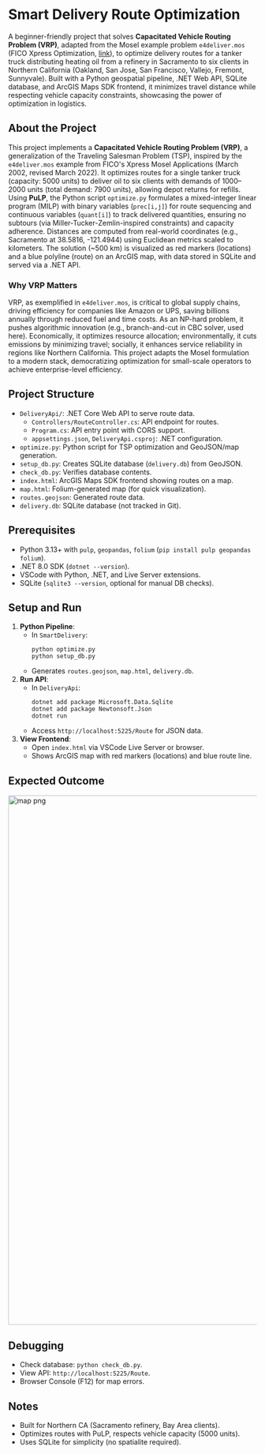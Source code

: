 # Smart Delivery Route Optimization

A beginner-friendly project that solves **Capacitated Vehicle Routing Problem (VRP)**, adapted from the Mosel example problem `e4deliver.mos` (FICO Xpress Optimization, [link](https://www.fico.com/fico-xpress-optimization/docs/dms2023-04/examples/mosel/ApplBook/GUID-CF8BDC06-20F2-3FAA-A417-014D44B73E7C.html?scroll=e4deliver_mos)), to optimize delivery routes for a tanker truck distributing heating oil from a refinery in Sacramento to six clients in Northern California (Oakland, San Jose, San Francisco, Vallejo, Fremont, Sunnyvale). Built with a Python geospatial pipeline, .NET Web API, SQLite database, and ArcGIS Maps SDK frontend, it minimizes travel distance while respecting vehicle capacity constraints, showcasing the power of optimization in logistics.

## About the Project
This project implements a **Capacitated Vehicle Routing Problem (VRP)**, a generalization of the Traveling Salesman Problem (TSP), inspired by the `e4deliver.mos` example from FICO's Xpress Mosel Applications (March 2002, revised March 2022). It optimizes routes for a single tanker truck (capacity: 5000 units) to deliver oil to six clients with demands of 1000–2000 units (total demand: 7900 units), allowing depot returns for refills. Using **PuLP**, the Python script `optimize.py` formulates a mixed-integer linear program (MILP) with binary variables (`prec[i,j]`) for route sequencing and continuous variables (`quant[i]`) to track delivered quantities, ensuring no subtours (via Miller-Tucker-Zemlin-inspired constraints) and capacity adherence. Distances are computed from real-world coordinates (e.g., Sacramento at 38.5816, -121.4944) using Euclidean metrics scaled to kilometers. The solution (~500 km) is visualized as red markers (locations) and a blue polyline (route) on an ArcGIS map, with data stored in SQLite and served via a .NET API.

### Why VRP Matters
VRP, as exemplified in `e4deliver.mos`, is critical to global supply chains, driving efficiency for companies like Amazon or UPS, saving billions annually through reduced fuel and time costs. As an NP-hard problem, it pushes algorithmic innovation (e.g., branch-and-cut in CBC solver, used here). Economically, it optimizes resource allocation; environmentally, it cuts emissions by minimizing travel; socially, it enhances service reliability in regions like Northern California. This project adapts the Mosel formulation to a modern stack, democratizing optimization for small-scale operators to achieve enterprise-level efficiency.

## Project Structure
- `DeliveryApi/`: .NET Core Web API to serve route data.
  - `Controllers/RouteController.cs`: API endpoint for routes.
  - `Program.cs`: API entry point with CORS support.
  - `appsettings.json`, `DeliveryApi.csproj`: .NET configuration.
- `optimize.py`: Python script for TSP optimization and GeoJSON/map generation.
- `setup_db.py`: Creates SQLite database (`delivery.db`) from GeoJSON.
- `check_db.py`: Verifies database contents.
- `index.html`: ArcGIS Maps SDK frontend showing routes on a map.
- `map.html`: Folium-generated map (for quick visualization).
- `routes.geojson`: Generated route data.
- `delivery.db`: SQLite database (not tracked in Git).

## Prerequisites
- Python 3.13+ with `pulp`, `geopandas`, `folium` (`pip install pulp geopandas folium`).
- .NET 8.0 SDK (`dotnet --version`).
- VSCode with Python, .NET, and Live Server extensions.
- SQLite (`sqlite3 --version`, optional for manual DB checks).

## Setup and Run
1. **Python Pipeline**:
   - In `SmartDelivery`:
     ```
     python optimize.py
     python setup_db.py
     ```
   - Generates `routes.geojson`, `map.html`, `delivery.db`.
2. **Run API**:
   - In `DeliveryApi`:
     ```
     dotnet add package Microsoft.Data.Sqlite
     dotnet add package Newtonsoft.Json
     dotnet run
     ```
   - Access `http://localhost:5225/Route` for JSON data.
3. **View Frontend**:
   - Open `index.html` via VSCode Live Server or browser.
   - Shows ArcGIS map with red markers (locations) and blue route line.

## Expected Outcome
<img width="1912" height="1073" alt="map png" src="https://github.com/user-attachments/assets/f4fc241e-d165-46a8-b88a-22bed5c789ed" />

## Debugging
- Check database: `python check_db.py`.
- View API: `http://localhost:5225/Route`.
- Browser Console (F12) for map errors.

## Notes
- Built for Northern CA (Sacramento refinery, Bay Area clients).
- Optimizes routes with PuLP, respects vehicle capacity (5000 units).
- Uses SQLite for simplicity (no spatialite required).
